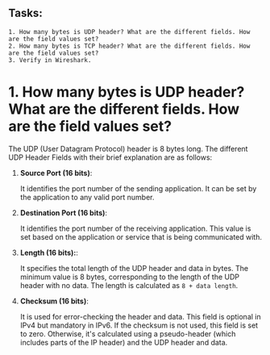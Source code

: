 ## Tasks:
```
1. How many bytes is UDP header? What are the different fields. How are the field values set?
2. How many bytes is TCP header? What are the different fields. How are the field values set?
3. Verify in Wireshark.
```

# 1. How many bytes is UDP header? What are the different fields. How are the field values set?

The UDP (User Datagram Protocol) header is 8 bytes long.
The different UDP Header Fields with their brief explanation are as follows:

1. **Source Port (16 bits)**:

    It identifies the port number of the sending application. It can be set by the application to any valid port number.

2. **Destination Port (16 bits)**:

    It identifies the port number of the receiving application. This value is set based on the application or service that is being communicated with.

3. **Length (16 bits):**:

    It specifies the total length of the UDP header and data in bytes. The minimum value is 8 bytes, corresponding to the length of the UDP header with no data. The length is calculated as `8 + data length`.

4. **Checksum (16 bits)**:

    It is used for error-checking the header and data. This field is optional in IPv4 but mandatory in IPv6. If the checksum is not used, this field is set to zero. Otherwise, it's calculated using a pseudo-header (which includes parts of the IP header) and the UDP header and data.